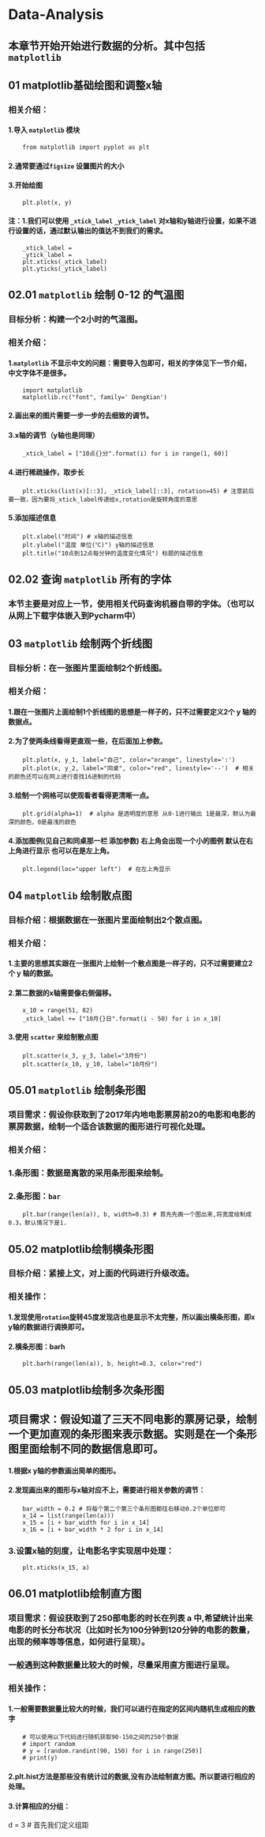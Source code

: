 # Data-Analysis
## 本章节开始开始进行数据的分析。其中包括`matplotlib`
## 01 matplotlib基础绘图和调整x轴
### 相关介绍：
#### 1.导入 `matplotlib` 模块
        from matplotlib import pyplot as plt
#### 2.通常要通过`figsize` 设置图片的大小
#### 3.开始绘图
        plt.plot(x, y)
#### 注：1.我们可以使用 `_xtick_label` `_ytick_label` 对x轴和y轴进行设置，如果不进行设置的话，通过默认输出的值达不到我们的需求。
        _xtick_label =
        _ytick_label = 
        plt.xticks(_xtick_label)
        plt.yticks(_ytick_label)
## 02.01 `matplotlib` 绘制 0-12 的气温图
### 目标分析：构建一个2小时的气温图。
### 相关介绍：
#### 1.`matplotlib` 不显示中文的问题：需要导入包即可，相关的字体见下一节介绍，中文字体不是很多。
        import matplotlib
        matplotlib.rc("font", family=' DengXian')
#### 2.画出来的图片需要一步一步的去细致的调节。
#### 3.x轴的调节（y轴也是同理）
        _xtick_label = ["10点{}分".format(i) for i in range(1, 60)]
#### 4.进行稀疏操作，取步长
        plt.xticks(list(x)[::3], _xtick_label[::3], rotation=45) # 注意前后要一致，因为要将_xtick_label传递给x,rotation是旋转角度的意思
#### 5.添加描述信息
        plt.xlabel("时间") # x轴的描述信息
        plt.ylabel("温度 单位(℃)") y轴的描述信息
        plt.title("10点到12点每分钟的温度变化情况") 标题的描述信息
## 02.02 查询 `matplotlib` 所有的字体
### 本节主要是对应上一节，使用相关代码查询机器自带的字体。（也可以从网上下载字体嵌入到Pycharm中）
## 03 `matplotlib` 绘制两个折线图
### 目标分析：在一张图片里面绘制2个折线图。
### 相关介绍：
#### 1.跟在一张图片上面绘制1个折线图的思想是一样子的，只不过需要定义2个 y 轴的数据点。
#### 2.为了使两条线看得更直观一些，在后面加上参数。
        plt.plot(x, y_1, label="自己", color="orange", linestyle=':')
        plt.plot(x, y_2, label="同桌", color="red", linestyle='--')  # 相关的颜色还可以在网上进行查找16进制的代码
#### 3.绘制一个网格可以使观看者看得更清晰一点。
        plt.grid(alpha=1)  # alpha 是透明度的意思 从0-1进行输出 1是最深，默认为最深的颜色，0是最浅的颜色
#### 4.添加图例(见自己和同桌那一栏 添加参数) 右上角会出现一个小的图例 默认在右上角进行显示 也可以在是左上角。
        plt.legend(loc="upper left")  # 在左上角显示
## 04 `matplotlib` 绘制散点图
### 目标介绍：根据数据在一张图片里面绘制出2个散点图。
### 相关介绍：
#### 1.主要的思想其实跟在一张图片上绘制一个散点图是一样子的，只不过需要建立2个 y 轴的数据。
#### 2.第二数据的x轴需要像右侧偏移。
        x_10 = range(51, 82)
        _xtick_label += ["10月{}日".format(i - 50) for i in x_10]
#### 3.使用 `scatter` 来绘制散点图
        plt.scatter(x_3, y_3, label="3月份")
        plt.scatter(x_10, y_10, label="10月份")
## 05.01 `matplotlib` 绘制条形图
### 项目需求：假设你获取到了2017年内地电影票房前20的电影和电影的票房数据，绘制一个适合该数据的图形进行可视化处理。
### 相关介绍：
### 1.条形图：数据是离散的采用条形图来绘制。
### 2.条形图：`bar`
        plt.bar(range(len(a)), b, width=0.3) # 首先先画一个图出来,将宽度绘制成0.3，默认情况下是1.
## 05.02 matplotlib绘制横条形图
### 目标介绍：紧接上文，对上面的代码进行升级改造。
### 相关操作：
#### 1.发现使用`rotation`旋转45度发现店也是显示不太完整，所以画出横条形图，即x y轴的数据进行调换即可。
#### 2.横条形图：barh
        plt.barh(range(len(a)), b, height=0.3, color="red") 
## 05.03 matplotlib绘制多次条形图
## 项目需求：假设知道了三天不同电影的票房记录，绘制一个更加直观的条形图来表示数据。实则是在一个条形图里面绘制不同的数据信息即可。
#### 1.根据x y轴的参数画出简单的图形。
#### 2.发现画出来的图形与x轴对应不上，需要进行相关参数的调节：
        bar_width = 0.2 # 将每个第二个第三个条形图都往右移动0.2个单位即可
        x_14 = list(range(len(a)))
        x_15 = [i + bar_width for i in x_14]
        x_16 = [i + bar_width * 2 for i in x_14]
### 3.设置x轴的刻度，让电影名字实现居中处理：
        plt.xticks(x_15, a)
## 06.01 matplotlib绘制直方图
### 项目需求：假设获取到了250部电影的时长在列表 a 中,希望统计出来电影的时长分布状况（比如时长为100分钟到120分钟的电影的数量，出现的频率等等信息，如何进行呈现）。
### 一般遇到这种数据量比较大的时候，尽量采用直方图进行呈现。
### 相关操作：
#### 1.一般需要数据量比较大的时候，我们可以进行在指定的区间内随机生成相应的数字
        # 可以使用以下代码进行随机获取90-150之间的250个数据
        # import random
        # y = [random.randint(90, 150) for i in range(250)]
        # print(y)
#### 2.plt.hist方法是那些没有统计过的数据,没有办法绘制直方图。所以要进行相应的处理。
#### 3.计算相应的分组：
d = 3 # 首先我们定义组距
